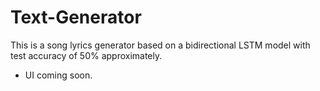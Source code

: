 # Text-Generator
This is a song lyrics generator based on a bidirectional LSTM model with test accuracy of 50% approximately.
- UI coming soon.
